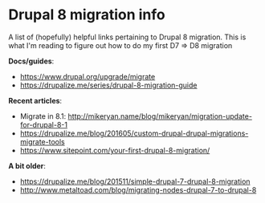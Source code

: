 # Drupal 8 migration info

A list of (hopefully) helpful links pertaining to Drupal 8 migration. This is what I'm reading to figure out how to do my first D7 => D8 migration

**Docs/guides**:

- https://www.drupal.org/upgrade/migrate
- https://drupalize.me/series/drupal-8-migration-guide

**Recent articles**:

- Migrate in 8.1: http://mikeryan.name/blog/mikeryan/migration-update-for-drupal-8-1
- https://drupalize.me/blog/201605/custom-drupal-drupal-migrations-migrate-tools
- https://www.sitepoint.com/your-first-drupal-8-migration/

**A bit older**:

- https://drupalize.me/blog/201511/simple-drupal-7-drupal-8-migration
- http://www.metaltoad.com/blog/migrating-nodes-drupal-7-to-drupal-8
